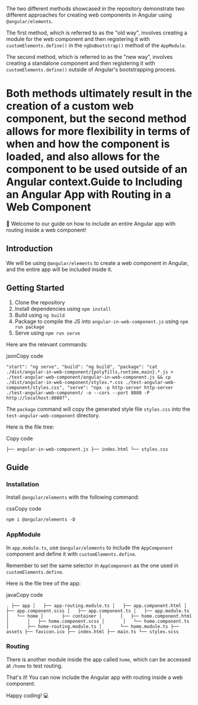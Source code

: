 The two different methods showcased in the repository demonstrate two different approaches for creating web components in Angular using `@angular/elements`.

The first method, which is referred to as the "old way", involves creating a module for the web component and then registering it with `customElements.define()` in the `ngDoBootstrap()` method of the `AppModule`.

The second method, which is referred to as the "new way", involves creating a standalone component and then registering it with `customElements.define()` outside of Angular's bootstrapping process.

Both methods ultimately result in the creation of a custom web component, but the second method allows for more flexibility in terms of when and how the component is loaded, and also allows for the component to be used outside of an Angular context.Guide to Including an Angular App with Routing in a Web Component
=================================================================

👋 Welcome to our guide on how to include an entire Angular app with routing inside a web component!

Introduction
------------

We will be using `@angular/elements` to create a web component in Angular, and the entire app will be included inside it.

Getting Started
---------------

1.  Clone the repository
2.  Install dependencies using `npm install`
3.  Build using `ng build`
4.  Package to compile the JS into `angular-in-web-component.js` using `npm run package`
5.  Serve using `npm run serve`

Here are the relevant commands:

jsonCopy code

`"start": "ng serve",
"build": "ng build",
"package": "cat ./dist/angular-in-web-component/{polyfills,runtime,main}.*.js > ./test-angular-web-component/angular-in-web-component.js && cp ./dist/angular-in-web-component/styles.*.css ./test-angular-web-component/styles.css",
"serve": "npx -p http-server http-server ./test-angular-web-component/ -o --cors --port 8080 -P http://localhost:8080?",`

The `package` command will copy the generated style file `styles.css` into the `test-angular-web-component` directory.

Here is the file tree:

Copy code

`├── angular-in-web-component.js
├── index.html
└── styles.css`

Guide
-----

### Installation

Install `@angular/elements` with the following command:

cssCopy code

`npm i @angular/elements -D`

### AppModule

In `app.module.ts`, use `@angular/elements` to include the `AppComponent` component and define it with `customElements.define`.

Remember to set the same selector in `AppComponent` as the one used in `customElements.define`.

Here is the file tree of the app:

javaCopy code

`.
├── app
│   ├── app-routing.module.ts
│   ├── app.component.html
│   ├── app.component.scss
│   ├── app.component.ts
│   ├── app.module.ts
│   └── home
│       ├── container
│       │   ├── home.component.html
│       │   ├── home.component.scss
│       │   └── home.component.ts
│       ├── home-routing.module.ts
│       └── home.module.ts
├── assets
├── favicon.ico
├── index.html
├── main.ts
└── styles.scss`

### Routing

There is another module inside the app called `home`, which can be accessed at `/home` to test routing.

That's it! You can now include the Angular app with routing inside a web component.

Happy coding! 💻
